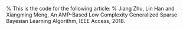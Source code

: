 % This is the code for the following article:
% Jiang Zhu, Lin Han and Xiangming Meng, An AMP-Based Low Complexity Generalized Sparse Bayesian Learning Algorithm, IEEE Access, 2018.
